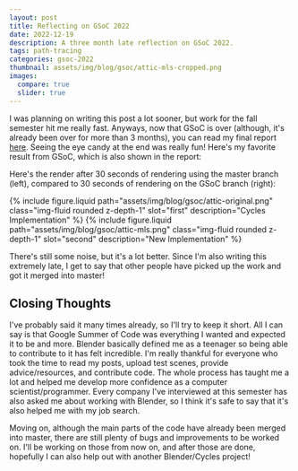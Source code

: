 ```yaml
---
layout: post
title: Reflecting on GSoC 2022
date: 2022-12-19
description: A three month late reflection on GSoC 2022.
tags: path-tracing
categories: gsoc-2022
thumbnail: assets/img/blog/gsoc/attic-mls-cropped.png
images:
  compare: true
  slider: true
---
```


I was planning on writing this post a lot sooner, but work for the fall semester hit me really fast. Anyways, now that GSoC is over (although, it's already been over for more than 3 months), you can read my final report [here](https://wiki.blender.org/wiki/User:JeffreyLiu/GSoC2022/FinalReport). Seeing the eye candy at the end was really fun! Here's my favorite result from GSoC, which is also shown in the report:

Here's the render after 30 seconds of rendering using the master branch (left), compared to 30 seconds of rendering on the GSoC branch (right):

<img-comparison-slider>
  {% include figure.liquid path="assets/img/blog/gsoc/attic-original.png" class="img-fluid rounded z-depth-1" slot="first" description="Cycles Implementation" %}
  {% include figure.liquid path="assets/img/blog/gsoc/attic-mls.png" class="img-fluid rounded z-depth-1" slot="second" description="New Implementation" %}
</img-comparison-slider>

There's still some noise, but it's a lot better. Since I'm also writing this extremely late, I get to say that other people have picked up the work and got it merged into master!

## Closing Thoughts

I've probably said it many times already, so I'll try to keep it short. All I can say is that Google Summer of Code was everything I wanted and expected it to be and more. Blender basically defined me as a teenager so being able to contribute to it has felt incredible. I'm really thankful for everyone who took the time to read my posts, upload test scenes, provide advice/resources, and contribute code. The whole process has taught me a lot and helped me develop more confidence as a computer scientist/programmer. Every company I've interviewed at this semester has also asked me about working with Blender, so I think it's safe to say that it's also helped me with my job search.

Moving on, although the main parts of the code have already been merged into master, there are still plenty of bugs and improvements to be worked on. I'll be working on those from now on, and after those are done, hopefully I can also help out with another Blender/Cycles project!
